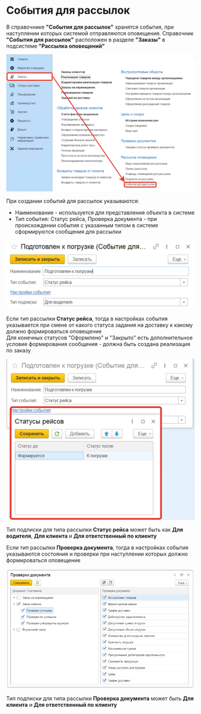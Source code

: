 # События для рассылок

В справочнике **"События для рассылок"** хранятся события, при наступлении которых системой отправляются оповещения. Справочник **"События для рассылок"** расположен в разделе **"Заказы"** в подсистеме **"Рассылка оповещений"**

[![1][1]][1]

При создании событий для рассылок указываются:

- Наименование - используется для представления объекта в системе
- Тип события: Статус рейса, Проверка документа - при происхождении события с указанным типом в системе сформируются сообщения для рассылки

[![2][2]][2]

Если тип рассылки **Статус рейса**, тогда в настройках события указывается при смене от какого статуса задания на доставку к какому должно формироваться оповещение  
Для конечных статусов "Оформлено" и "Закрыто" есть дополнительное условие формирования сообщения - должна быть создана реализация по заказу

[![3][3]][3]

Тип подписки для типа рассылки **Статус рейса** может быть как **Для водителя**, **Для клиента** и **Для ответственный по клиенту**

Если тип рассылки **Проверка документа**, тогда в настройках события указываются состояния и проверки при наступлении которых должно формироваться оповещение

[![4][4]][4]

Тип подписки для типа рассылки **Проверка документа** может быть **Для клиента** и **Для ответственный по клиенту**

[1]: EventsForMailing.assets/1.png
[2]: EventsForMailing.assets/2.png
[3]: EventsForMailing.assets/3.png
[4]: EventsForMailing.assets/41.png
[5]: EventsForMailing.assets/5.png